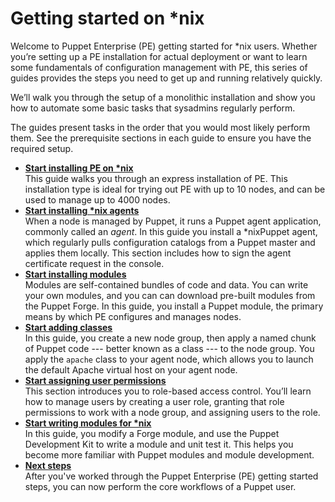 # Getting started on \*nix

Welcome to Puppet Enterprise \(PE\) getting started for \*nix users. Whether you’re setting up a PE installation for actual deployment or want to learn some fundamentals of configuration management with PE, this series of guides provides the steps you need to get up and running relatively quickly.

We’ll walk you through the setup of a monolithic installation and show you how to automate some basic tasks that sysadmins regularly perform.

The guides present tasks in the order that you would most likely perform them. See the prerequisite sections in each guide to ensure you have the required setup.

-   **[Start installing PE on \*nix](install_pe_getting_started.md#)**  
This guide walks you through an express installation of PE. This installation type is ideal for trying out PE with up to 10 nodes, and can be used to manage up to 4000 nodes.
-   **[Start installing \*nix agents](install_nix_agents_getting_started_guide.md#)**  
When a node is managed by Puppet, it runs a Puppet agent application, commonly called an *agent*. In this guide you install a \*nixPuppet agent, which regularly pulls configuration catalogs from a Puppet master and applies them locally. This section includes how to sign the agent certificate request in the console.
-   **[Start installing modules](module_install_getting_started_guide.md#)**  
Modules are self-contained bundles of code and data. You can write your own modules, and you can can download pre-built modules from the Puppet Forge. In this guide, you install a Puppet module, the primary means by which PE configures and manages nodes.
-   **[Start adding classes](adding_classes_getting_started_guide.md#)**  
In this guide, you create a new node group, then apply a named chunk of Puppet code --- better known as a class --- to the node group. You apply the `apache` class to your agent node, which allows you to launch the default Apache virtual host on your agent node.
-   **[Start assigning user permissions](assigning_user_permissions_getting_started_guide.md#)**  
This section introduces you to role-based access control. You’ll learn how to manage users by creating a user role, granting that role permissions to work with a node group, and assigning users to the role.
-   **[Start writing modules for \*nix](writing_modules_nix_getting_started_guide.md#)**  
In this guide, you modify a Forge module, and use the Puppet Development Kit to write a module and unit test it. This helps you become more familiar with Puppet modules and module development.
-   **[Next steps](module_writing_next_steps.md)**  
After you've worked through the Puppet Enterprise \(PE\) getting started steps, you can now perform the core workflows of a Puppet user.

